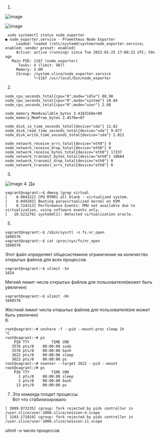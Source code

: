 1.
![image](https://user-images.githubusercontent.com/95243483/151369774-8c9f88a1-96bb-4cbe-b835-f61f8c700286.png)

![image](https://user-images.githubusercontent.com/95243483/151024382-3f75011c-f43f-4a74-ba47-2af3590b9c4d.png)

```
 sudo systemctl status node_exporter
● node_exporter.service - Prometheus Node Exporter
     Loaded: loaded (/etc/systemd/system/node_exporter.service; enabled; vendor preset: enabled)
     Active: active (running) since Tue 2022-01-25 17:08:22 UTC; 59s ago
   Main PID: 1167 (node_exporter)
      Tasks: 4 (limit: 467)
     Memory: 2.6M
     CGroup: /system.slice/node_exporter.service
             └─1167 /usr/local/bin/node_exporter
```
2.
```
node_cpu_seconds_total{cpu="0",mode="idle"} 88.98
node_cpu_seconds_total{cpu="0",mode="system"} 10.84
node_cpu_seconds_total{cpu="0",mode="user"} 2.98

node_memory_MemAvailable_bytes 3.4183168e+08
node_memory_MemFree_bytes 2.4576e+07

node_disk_io_time_seconds_total{device="sda"} 12.82
node_disk_read_time_seconds_total{device="sda"} 9.677
node_disk_write_time_seconds_total{device="sda"} 2.021

node_network_receive_errs_total{device="eth0"} 0
node_network_receive_drop_total{device="eth0"} 0
node_network_receive_bytes_total{device="eth0"} 17237
node_network_transmit_bytes_total{device="eth0"} 10684
node_network_transmit_drop_total{device="eth0"} 0
node_network_transmit_errs_total{device="eth0"} 0
```
3.
![image](https://user-images.githubusercontent.com/95243483/151032701-697e2afe-dfb0-402a-9b11-891b36c1464d.png)
4. Да
```
vagrant@vagrant:~$ dmesg |grep virtual
[    0.004322] CPU MTRRs all blank - virtualized system.
[    0.049203] Booting paravirtualized kernel on KVM
[    0.724313] Performance Events: PMU not available due to virtualization, using software events only.
[   10.521276] systemd[1]: Detected virtualization oracle.
```
5.
```
vagrant@vagrant:~$ /sbin/sysctl -n fs.nr_open
1048576
vagrant@vagrant:~$ cat /proc/sys/fs/nr_open
1048576
```
Этот файл определяет общесистемное ограничение на количество открытых файлов для всех процессов.
```
vagrant@vagrant:~$ ulimit -Sn
1024
```
Мягкий лимит числа открытых файлов для пользователя(может быть увеличен)
```
vagrant@vagrant:~$ ulimit -Hn
1048576
```
Жесткий лимит числа открытых файлов для пользователя(не может быть увеличен)  
6. 
```
root@vagrant:~# unshare -f --pid --mount-proc sleep 1h
^C
root@vagrant:~# ps
    PID TTY          TIME CMD
   3576 pts/0    00:00:00 sudo
   3578 pts/0    00:00:00 bash
   3622 pts/0    00:00:00 sleep
   3623 pts/0    00:00:00 ps
root@vagrant:~# nsenter --target 3622 --pid --mount
root@vagrant:/# ps
    PID TTY          TIME CMD
      1 pts/0    00:00:00 sleep
      2 pts/0    00:00:00 bash
     13 pts/0    00:00:00 ps
```
7. Эта команда плодит процессы.  
Вот что стабилизировало
```
[ 3099.973235] cgroup: fork rejected by pids controller in /user.slice/user-1000.slice/session-4.scope
[ 3103.171819] cgroup: fork rejected by pids controller in /user.slice/user-1000.slice/session-11.scope
```
ulimit -u число процессов
